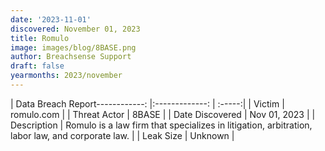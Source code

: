 ```yaml
---
date: '2023-11-01'
discovered: November 01, 2023
title: Romulo
image: images/blog/8BASE.png
author: Breachsense Support
draft: false
yearmonths: 2023/november
---
```


| Data Breach Report------------:     |:-------------:    | :-----:|
| Victim      | romulo.com      | 
| Threat Actor      | 8BASE      | 
| Date Discovered      | Nov 01, 2023      | 
| Description      | Romulo is a law firm that specializes in litigation, arbitration, labor law, and corporate law.      | 
| Leak Size      | Unknown      | 

